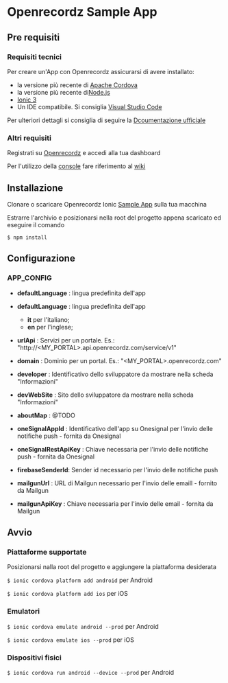 # Openrecordz Sample App

## Pre requisiti 
### Requisiti tecnici 
Per creare un'App con Openrecordz assicurarsi di avere installato:
* la versione più recente di [Apache Cordova](http://cordova.apache.org/)
* la versione più recente di[Node.js](https://nodejs.org/en/)
* [Ionic 3](https://ionicframework.com/docs/v1/overview/#download) 
* Un IDE compatibile. Si consiglia [Visual Studio Code](https://code.visualstudio.com/download)

Per ulteriori dettagli si consiglia di seguire la [Dcoumentazione ufficiale](https://ionicframework.com/docs/v1/guide/installation.html)

### Altri requisiti
Registrati su [Openrecordz](http://www.openrecordz.com) e accedi alla tua dashboard

Per l'utilizzo della [console](http://apps.openrecordz.com/dashboard) fare riferimento al [wiki](https://github.com/openrecordz/openrecordz-ionic-app/wiki)

## Installazione
Clonare o scaricare Openrecordz Ionic [Sample App](https://github.com/openrecordz/openrecordz-ionic-app) sulla tua macchina

Estrarre l'archivio e posizionarsi nella root del progetto appena scaricato ed eseguire il comando 

`$ npm install` 


## Configurazione
### APP_CONFIG
* **defaultLanguage** : lingua predefinita dell'app

* **defaultLanguage** : lingua predefinita dell'app
  * **it** per l'italiano;
  * **en** per l'inglese;
* **urlApi** : Servizi per un portale. Es.: "http://<MY_PORTAL>.api.openrecordz.com/service/v1"
* **domain** : Dominio per un portal. Es.: "<MY_PORTAL>.openrecordz.com"
* **developer** : Identificativo dello sviluppatore da mostrare nella scheda "Informazioni"
* **devWebSite** : Sito dello sviluppatore da mostrare nella scheda "Informazioni"
* **aboutMap** : @TODO
* **oneSignalAppId** : Identificativo dell'app su Onesignal per l'invio delle notifiche push - fornita da Onesignal
* **oneSignalRestApiKey** : Chiave necessaria per l'invio delle notifiche push - fornita da Onesignal
* **firebaseSenderId**: Sender id necessario per l'invio delle notifiche push
* **mailgunUrl** : URL di Mailgun necessario per l'invio delle emaill - fornito da Mailgun
* **mailgunApiKey** : Chiave necessaria per l'invio delle email - fornita da Mailgun

## Avvio
### Piattaforme supportate
Posizionarsi nalla root del progetto e aggiungere la piattaforma desiderata 

`$ ionic cordova platform add android`  per Android 

`$ ionic cordova platform add ios` per iOS

### Emulatori

`$ ionic cordova emulate android --prod`  per Android 

`$ ionic cordova emulate ios --prod`  per iOS 

### Dispositivi fisici
`$ ionic cordova run android --device --prod`  per Android 
